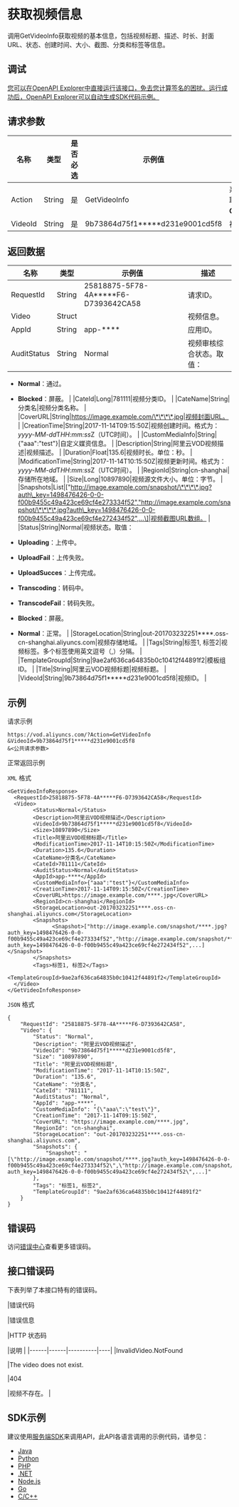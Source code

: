 # 获取视频信息

调用GetVideoInfo获取视频的基本信息，包括视频标题、描述、时长、封面URL、状态、创建时间、大小、截图、分类和标签等信息。

## 调试

[您可以在OpenAPI Explorer中直接运行该接口，免去您计算签名的困扰。运行成功后，OpenAPI Explorer可以自动生成SDK代码示例。](https://api.aliyun.com/#product=vod&api=GetVideoInfo&type=RPC&version=2017-03-21)

## 请求参数

|名称|类型|是否必选|示例值|描述|
|--|--|----|---|--|
|Action|String|是|GetVideoInfo|系统规定参数。取值：**GetVideoInfo**。 |
|VideoId|String|是|9b73864d75f1\*\*\*\*\*d231e9001cd5f8|视频ID。 |

## 返回数据

|名称|类型|示例值|描述|
|--|--|---|--|
|RequestId|String|25818875-5F78-4A\*\*\*\*\*F6-D7393642CA58|请求ID。 |
|Video|Struct| |视频信息。 |
|AppId|String|app-\*\*\*\*|应用ID。 |
|AuditStatus|String|Normal|视频审核综合状态。取值：

 -   **Normal**：通过。
-   **Blocked**：屏蔽。 |
|CateId|Long|781111|视频分类ID。 |
|CateName|String|分类名|视频分类名称。 |
|CoverURL|String|https://image.example.com/\*\*\*\*.jpg|视频封面URL。 |
|CreationTime|String|2017-11-14T09:15:50Z|视频创建时间。格式为：*yyyy-MM-dd*T*HH:mm:ss*Z（UTC时间）。 |
|CustomMediaInfo|String|\{"aaa":"test"\}|自定义媒资信息。 |
|Description|String|阿里云VOD视频描述|视频描述。 |
|Duration|Float|135.6|视频时长。单位：秒。 |
|ModificationTime|String|2017-11-14T10:15:50Z|视频更新时间。格式为：*yyyy-MM-dd*T*HH:mm:ss*Z（UTC时间）。 |
|RegionId|String|cn-shanghai|存储所在地域。 |
|Size|Long|10897890|视频源文件大小。单位：字节。 |
|Snapshots|List|\["http://image.example.com/snapshot/\*\*\*\*.jpg?auth\_key=1498476426-0-0-f00b9455c49a423ce69cf4e273334f52","http://image.example.com/snapshot/\*\*\*\*.jpg?auth\_key=1498476426-0-0-f00b9455c49a423ce69cf4e272434f52",...\]|视频截图URL数组。 |
|Status|String|Normal|视频状态。取值：

 -   **Uploading**：上传中。
-   **UploadFail**：上传失败。
-   **UploadSucces**：上传完成。
-   **Transcoding**：转码中。
-   **TranscodeFail**：转码失败。
-   **Blocked**：屏蔽。
-   **Normal**：正常。 |
|StorageLocation|String|out-201703232251\*\*\*\*.oss-cn-shanghai.aliyuncs.com|视频存储地域。 |
|Tags|String|标签1, 标签2|视频标签。多个标签使用英文逗号（,）分隔。 |
|TemplateGroupId|String|9ae2af636ca64835b0c10412f44891f2|模板组ID。 |
|Title|String|阿里云VOD视频标题|视频标题。 |
|VideoId|String|9b73864d75f1\*\*\*\*\*d231e9001cd5f8|视频ID。 |

## 示例

请求示例

```
https://vod.aliyuncs.com/?Action=GetVideoInfo
&VideoId=9b73864d75f1*****d231e9001cd5f8
&<公共请求参数>
```

正常返回示例

`XML` 格式

```
<GetVideoInfoResponse>
  <RequestId>25818875-5F78-4A*****F6-D7393642CA58</RequestId>
  <Video>
        <Status>Normal</Status>
        <Description>阿里云VOD视频描述</Description>
        <VideoId>9b73864d75f1*****d231e9001cd5f8</VideoId>
        <Size>10897890</Size>
        <Title>阿里云VOD视频标题</Title>
        <ModificationTime>2017-11-14T10:15:50Z</ModificationTime>
        <Duration>135.6</Duration>
        <CateName>分类名</CateName>
        <CateId>781111</CateId>
        <AuditStatus>Normal</AuditStatus>
        <AppId>app-****</AppId>
        <CustomMediaInfo>{"aaa":"test"}</CustomMediaInfo>
        <CreationTime>2017-11-14T09:15:50Z</CreationTime>
        <CoverURL>https://image.example.com/****.jpg</CoverURL>
        <RegionId>cn-shanghai</RegionId>
        <StorageLocation>out-201703232251****.oss-cn-shanghai.aliyuncs.com</StorageLocation>
        <Snapshots>
              <Snapshot>["http://image.example.com/snapshot/****.jpg?auth_key=1498476426-0-0-f00b9455c49a423ce69cf4e273334f52","http://image.example.com/snapshot/****.jpg?auth_key=1498476426-0-0-f00b9455c49a423ce69cf4e272434f52",...]</Snapshot>
        </Snapshots>
        <Tags>标签1, 标签2</Tags>
        <TemplateGroupId>9ae2af636ca64835b0c10412f44891f2</TemplateGroupId>
  </Video>
</GetVideoInfoResponse>
```

`JSON` 格式

```
{
	"RequestId": "25818875-5F78-4A*****F6-D7393642CA58",
	"Video": {
		"Status": "Normal",
		"Description": "阿里云VOD视频描述",
		"VideoId": "9b73864d75f1*****d231e9001cd5f8",
		"Size": "10897890",
		"Title": "阿里云VOD视频标题",
		"ModificationTime": "2017-11-14T10:15:50Z",
		"Duration": "135.6",
		"CateName": "分类名",
		"CateId": "781111",
		"AuditStatus": "Normal",
		"AppId": "app-****",
		"CustomMediaInfo": "{\"aaa\":\"test\"}",
		"CreationTime": "2017-11-14T09:15:50Z",
		"CoverURL": "https://image.example.com/****.jpg",
		"RegionId": "cn-shanghai",
		"StorageLocation": "out-201703232251****.oss-cn-shanghai.aliyuncs.com",
		"Snapshots": {
			"Snapshot": "[\"http://image.example.com/snapshot/****.jpg?auth_key=1498476426-0-0-f00b9455c49a423ce69cf4e273334f52\",\"http://image.example.com/snapshot/****.jpg?auth_key=1498476426-0-0-f00b9455c49a423ce69cf4e272434f52\",...]"
		},
		"Tags": "标签1, 标签2",
		"TemplateGroupId": "9ae2af636ca64835b0c10412f44891f2"
	}
}
```

## 错误码

访问[错误中心](https://error-center.aliyun.com/status/product/vod)查看更多错误码。

## 接口错误码

下表列举了本接口特有的错误码。

|错误代码

|错误信息

|HTTP 状态码

|说明 |
|------|------|----------|----|
|InvalidVideo.NotFound

|The video does not exist.

|404

|视频不存在。 |

## SDK示例

建议使用[服务端SDK](~~101789~~)来调用API，此API各语言调用的示例代码，请参见：

-   [Java](~~61063~~)
-   [Python](~~61054~~)
-   [PHP](~~61069~~)
-   [.NET](~~84750~~)
-   [Node.js](~~101396~~)
-   [Go](~~101411~~)
-   [C/C++](~~101261~~)

